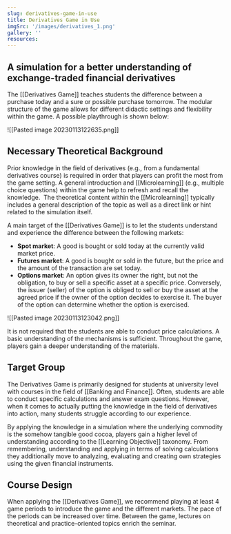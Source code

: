 ```yaml
---
slug: derivatives-game-in-use
title: Derivatives Game in Use
imgSrc: '/images/derivatives_1.png'
gallery: ''
resources:
---
```


## A simulation for a better understanding of exchange-traded financial derivatives

The [[Derivatives Game]] teaches students the difference between a purchase today and a sure or possible purchase tomorrow. The modular structure of the game allows for different didactic settings and flexibility within the game. A possible playthrough is shown below:

![[Pasted image 20230113122635.png]]

## Necessary Theoretical Background

Prior knowledge in the field of derivatives (e.g., from a fundamental derivatives course) is required in order that players can profit the most from the game setting. A general introduction and [[Microlearning]] (e.g., multiple choice questions) within the game help to refresh and recall the knowledge.  The theoretical content within the [[Microlearning]] typically includes a general description of the topic as well as a direct link or hint related to the simulation itself.

A main target of the [[Derivatives Game]] is to let the students understand and experience the difference between the following markets:

- **Spot market**: A good is bought or sold today at the currently valid market price.
- **Futures market**: A good is bought or sold in the future, but the price and the amount of the transaction are set today.
- **Options market**: An option gives its owner the right, but not the obligation, to buy or sell a specific asset at a specific price. Conversely, the issuer (seller) of the option is obliged to sell or buy the asset at the agreed price if the owner of the option decides to exercise it. The buyer of the option can determine whether the option is exercised.

![[Pasted image 20230113123042.png]]

It is not required that the students are able to conduct price calculations. A basic understanding of the mechanisms is sufficient. Throughout the game, players gain a deeper understanding of the materials.

## Target Group

The Derivatives Game is primarily designed for students at university level with courses in the field of [[Banking and Finance]]. Often, students are able to conduct specific calculations and answer exam questions. However, when it comes to actually putting the knowledge in the field of derivatives into action, many students struggle according to our experience.

By applying the knowledge in a simulation where the underlying commodity is the somehow tangible good cocoa, players gain a higher level of understanding according to the [[Learning Objective]] taxonomy. From remembering, understanding and applying in terms of solving calculations they additionally move to analyzing, evaluating and creating own strategies using the given financial instruments.

## Course Design

When applying the [[Derivatives Game]], we recommend playing at least 4 game periods to introduce the game and the different markets. The pace of the periods can be increased over time. Between the game, lectures on theoretical and practice-oriented topics enrich the seminar.